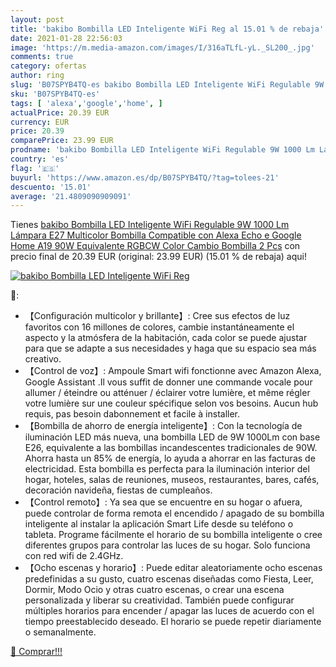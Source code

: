 ```yaml
---
layout: post
title: 'bakibo Bombilla LED Inteligente WiFi Reg al 15.01 % de rebaja'
date: 2021-01-28 22:56:03
image: 'https://m.media-amazon.com/images/I/316aTLfL-yL._SL200_.jpg'
comments: true
category: ofertas
author: ring
slug: 'B07SPYB4TQ-es bakibo Bombilla LED Inteligente WiFi Regulable 9W 1000 Lm...'
sku: 'B07SPYB4TQ-es'
tags: [ 'alexa','google','home', ]
actualPrice: 20.39 EUR
currency: EUR
price: 20.39
comparePrice: 23.99 EUR
prodname: 'bakibo Bombilla LED Inteligente WiFi Regulable 9W 1000 Lm Lámpara  E27 Multicolor Bombilla Compatible con Alexa  Echo e Google Home  A19 90W Equivalente RGBCW Color Cambio Bombilla  2 Pcs'
country: 'es'
flag: '🇪🇸'
buyurl: 'https://www.amazon.es/dp/B07SPYB4TQ/?tag=tolees-21'
descuento: '15.01'
average: '21.4809090909091'
---
```


Tienes [bakibo Bombilla LED Inteligente WiFi Regulable 9W 1000 Lm Lámpara  E27 Multicolor Bombilla Compatible con Alexa  Echo e Google Home  A19 90W Equivalente RGBCW Color Cambio Bombilla  2 Pcs](https://www.amazon.es/dp/B07SPYB4TQ/?tag=tolees-21) con precio final de  20.39 EUR (original: 23.99 EUR) (15.01 %  de rebaja) aqui!

[![bakibo Bombilla LED Inteligente WiFi Reg](https://m.media-amazon.com/images/I/316aTLfL-yL._SL200_.jpg)](https://www.amazon.es/dp/B07SPYB4TQ/?tag=tolees-21)

🔎:

- 【Configuración multicolor y brillante】: Cree sus efectos de luz favoritos con 16 millones de colores, cambie instantáneamente el aspecto y la atmósfera de la habitación, cada color se puede ajustar para que se adapte a sus necesidades y haga que su espacio sea más creativo.
- 【Control de voz】: Ampoule Smart wifi fonctionne avec Amazon Alexa, Google Assistant .Il vous suffit de donner une commande vocale pour allumer / éteindre ou atténuer / éclairer votre lumière, et même régler votre lumière sur une couleur spécifique selon vos besoins. Aucun hub requis, pas besoin dabonnement et facile à installer.
- 【Bombilla de ahorro de energía inteligente】: Con la tecnología de iluminación LED más nueva, una bombilla LED de 9W 1000Lm con base E26, equivalente a las bombillas incandescentes tradicionales de 90W. Ahorra hasta un 85% de energía, lo ayuda a ahorrar en las facturas de electricidad. Esta bombilla es perfecta para la iluminación interior del hogar, hoteles, salas de reuniones, museos, restaurantes, bares, cafés, decoración navideña, fiestas de cumpleaños.
- 【Control remoto】: Ya sea que se encuentre en su hogar o afuera, puede controlar de forma remota el encendido / apagado de su bombilla inteligente al instalar la aplicación Smart Life desde su teléfono o tableta. Programe fácilmente el horario de su bombilla inteligente o cree diferentes grupos para controlar las luces de su hogar. Solo funciona con red wifi de 2.4GHz.
- 【Ocho escenas y horario】: Puede editar aleatoriamente ocho escenas predefinidas a su gusto, cuatro escenas diseñadas como Fiesta, Leer, Dormir, Modo Ocio y otras cuatro escenas, o crear una escena personalizada y liberar su creatividad. También puede configurar múltiples horarios para encender / apagar las luces de acuerdo con el tiempo preestablecido deseado. El horario se puede repetir diariamente o semanalmente.

[🛒 Comprar!!!](https://www.amazon.es/dp/B07SPYB4TQ/?tag=tolees-21)
